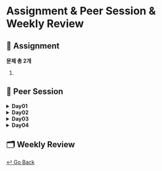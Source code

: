 # Assignment & Peer Session & Weekly Review

## :book: Assignment

 **문제 총 2개**

1. 

## :handshake: ​Peer Session

<details>
  <summary><b> Day01 </b></summary>
  <div markdown="1">

- aistage 서버 관련 대화

- P-stage 및 앞으로의 피어세션 진행 방향 논의

  - 이번주: 각자 공부

    27일(금), 방향성 잡기

- 데이터 전처리 의견 공유

  </div>
  </details>

<details>
  <summary><b> Day02 </b></summary>
  <div markdown="1">

- 

  </div>
  </details>

<details>
  <summary><b> Day03 </b></summary>
  <div markdown="1">

- 


</div>
  </details>

<details>
  <summary><b> Day04 </b></summary>
  <div markdown="1">

- 

  </div>
  </details>


## :card_index_dividers: Weekly Review





[↩️ Go Back](https://github.com/lisy0123/Boostcamp_AI_Tech)